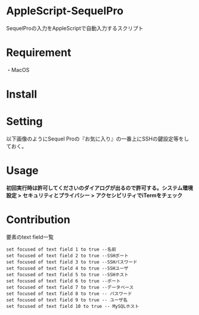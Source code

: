 # AppleScript-SequelPro

SequelProの入力をAppleScriptで自動入力するスクリプト

# Requirement

・MacOS

# Install


# Setting

以下画像のようにSequel Proの『お気に入り』の一番上にSSHの鍵設定等をしておく。

# Usage
**初回実行時は許可してくださいのダイアログが出るので許可する。システム環境設定 > セキュリティとプライバシー > アクセシビリティでiTermをチェック**

# Contribution

要素のtext field一覧

```
set focused of text field 1 to true --名前
set focused of text field 2 to true --SSHポート
set focused of text field 3 to true --SSHパスワード
set focused of text field 4 to true --SSHユーザ
set focused of text field 5 to true --SSHホスト
set focused of text field 6 to true --ポート
set focused of text field 7 to true --データベース
set focused of text field 8 to true -- パスワード
set focused of text field 9 to true -- ユーザ名
set focused of text field 10 to true -- MySQLホスト
```

